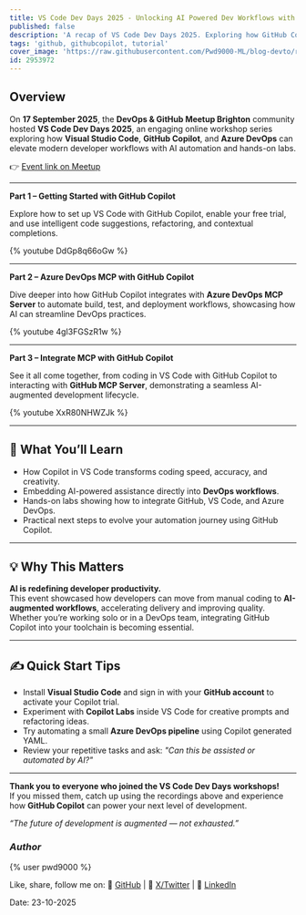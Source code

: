 ```yaml
---
title: VS Code Dev Days 2025 - Unlocking AI Powered Dev Workflows with GitHub Copilot
published: false
description: 'A recap of VS Code Dev Days 2025. Exploring how GitHub Copilot and Azure DevOps elevate developer workflows with AI automation and hands on labs, learn all about MCPs and take part along the way with intuitive on-hands labs.'
tags: 'github, githubcopilot, tutorial'
cover_image: 'https://raw.githubusercontent.com/Pwd9000-ML/blog-devto/refs/heads/main/posts/2025/VS-Code-Dev-Days-2025/assets/main.png'
id: 2953972
---
```


## Overview

On **17 September 2025**, the **DevOps & GitHub Meetup Brighton** community hosted **VS Code Dev Days 2025**, an engaging online workshop series exploring how **Visual Studio Code**, **GitHub Copilot**, and **Azure DevOps** can elevate modern developer workflows with AI automation and hands-on labs.

👉 [Event link on Meetup](https://www.meetup.com/devops-github-conf-brighton/events/310385643/?eventOrigin=group_past_events/)

---

**Part 1 – Getting Started with GitHub Copilot**  

Explore how to set up VS Code with GitHub Copilot, enable your free trial, and use intelligent code suggestions, refactoring, and contextual completions.

{% youtube DdGp8q66oGw %}

---

**Part 2 – Azure DevOps MCP with GitHub Copilot**  

Dive deeper into how GitHub Copilot integrates with **Azure DevOps MCP Server** to automate build, test, and deployment workflows, showcasing how AI can streamline DevOps practices.

{% youtube 4gI3FGSzR1w %}

---

**Part 3 – Integrate MCP with GitHub Copilot**  

See it all come together, from coding in VS Code with GitHub Copilot to interacting with **GitHub MCP Server**, demonstrating a seamless AI-augmented development lifecycle.

{% youtube XxR80NHWZJk %}

---

## 🧠 What You’ll Learn

- How Copilot in VS Code transforms coding speed, accuracy, and creativity.  
- Embedding AI-powered assistance directly into **DevOps workflows**.  
- Hands-on labs showing how to integrate GitHub, VS Code, and Azure DevOps.  
- Practical next steps to evolve your automation journey using GitHub Copilot.

---

## 💡 Why This Matters

**AI is redefining developer productivity.**  
This event showcased how developers can move from manual coding to **AI-augmented workflows**, accelerating delivery and improving quality. Whether you’re working solo or in a DevOps team, integrating GitHub Copilot into your toolchain is becoming essential.

---

## ✍️ Quick Start Tips

- Install **Visual Studio Code** and sign in with your **GitHub account** to activate your Copilot trial.  
- Experiment with **Copilot Labs** inside VS Code for creative prompts and refactoring ideas.  
- Try automating a small **Azure DevOps pipeline** using Copilot generated YAML.  
- Review your repetitive tasks and ask: _"Can this be assisted or automated by AI?"_

---

**Thank you to everyone who joined the VS Code Dev Days workshops!**  
If you missed them, catch up using the recordings above and experience how **GitHub Copilot** can power your next level of development.  

_“The future of development is augmented — not exhausted.”_

### _Author_

{% user pwd9000 %}

Like, share, follow me on: :octopus: [GitHub](https://github.com/Pwd9000-ML) | :penguin: [X/Twitter](https://x.com/pwd9000) | :space_invader: [LinkedIn](https://www.linkedin.com/in/marcel-pwd9000//)

Date: 23-10-2025
